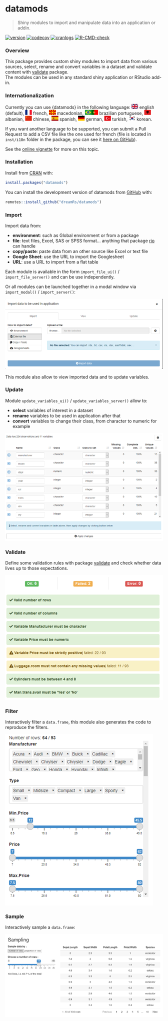 
<!-- README.md is generated from README.Rmd. Please edit that file -->

# datamods

> Shiny modules to import and manipulate data into an application or
> addin.

<!-- badges: start -->

[![version](http://www.r-pkg.org/badges/version/datamods)](https://CRAN.R-project.org/package=datamods)
[![codecov](https://app.codecov.io/gh/dreamRs/datamods/branch/master/graphs/badge.svg)](https://app.codecov.io/gh/dreamRs/datamods)
[![cranlogs](https://cranlogs.r-pkg.org/badges/datamods)](https://cran.r-project.org/package=datamods)
[![R-CMD-check](https://github.com/dreamRs/datamods/actions/workflows/R-CMD-check.yaml/badge.svg)](https://github.com/dreamRs/datamods/actions/workflows/R-CMD-check.yaml)
<!-- badges: end -->

### Overview

This package provides custom shiny modules to import data from various
sources, select, rename and convert variables in a dataset and validate
content with [validate](https://github.com/data-cleaning/validate)
package.  
The modules can be used in any standard shiny application or RStudio
add-in.

### Internationalization

Currently you can use {datamods} in the following language:
<img src="man/figures/i18n/gb.svg" height="16" style="height:16px"/>
english (default),
<img src="man/figures/i18n/fr.svg" height="16" style="height:16px"/>
french,
<img src="man/figures/i18n/mk.svg" height="16" style="height:16px"/>
macedonian,
<img src="man/figures/i18n/br.svg" height="16" style="height:16px"/><img src="man/figures/i18n/pt.svg" height="16" style="height:16px"/>
brazilian portuguese,
<img src="man/figures/i18n/al.svg" height="16" style="height:16px"/>
albanian,
<img src="man/figures/i18n/cn.svg" height="16" style="height:16px"/>
chinese,
<img src="man/figures/i18n/es.svg" height="16" style="height:16px"/>
spanish,
<img src="man/figures/i18n/de.svg" height="16" style="height:16px"/>
german,
<img src="man/figures/i18n/tr.svg" height="16" style="height:16px"/>
turkish,
<img src="man/figures/i18n/kr.svg" height="16" style="height:16px"/>
korean.

If you want another language to be supported, you can submit a Pull
Request to add a CSV file like the one used for french (file is located
in `inst/i18n` folder in the package, you can see it [here on
GitHub](https://github.com/dreamRs/datamods/blob/master/inst/i18n/fr.csv)).

See the [online
vignette](https://dreamrs.github.io/datamods/articles/i18n.html) for
more on this topic.

### Installation

Install from [CRAN](https://CRAN.R-project.org/package=datamods) with:

``` r
install.packages("datamods")
```

You can install the development version of datamods from
[GitHub](https://github.com/dreamRs/datamods) with:

``` r
remotes::install_github("dreamRs/datamods")
```

### Import

Import data from:

-   **environment**: such as Global environment or from a package
-   **file**: text files, Excel, SAS or SPSS format… anything that
    package [rio](https://github.com/leeper/rio) can handle
-   **copy/paste**: paste data from an other source like Excel or text
    file
-   **Google Sheet**: use the URL to import the Googlesheet
-   **URL**: use a URL to import from a flat table

Each module is available in the form `import_file_ui()` /
`import_file_server()` and can be use independently.

Or all modules can be launched together in a modal window via
`import_modal()` / `import_server()`:

![](man/figures/datamods-modal.png)

This module also allow to view imported data and to update variables.

### Update

Module `update_variables_ui()` / `update_variables_server()` allow to:

-   **select** variables of interest in a dataset
-   **rename** variables to be used in application after that
-   **convert** variables to change their class, from character to
    numeric for example

![](man/figures/datamods-update.png)

### Validate

Define some validation rules with package
[validate](https://github.com/data-cleaning/validate) and check whether
data lives up to those expectations.

![](man/figures/datamods-validation.png)

### Filter

Interactively filter a `data.frame`, this module also generates the code
to reproduce the filters.

![](man/figures/datamods-filter.png)

### Sample

Interactively sample a `data.frame`:

![](man/figures/datamods-sample.png)
